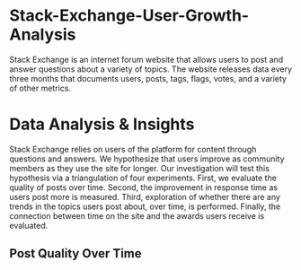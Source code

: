 # Stack-Exchange-User-Growth-Analysis
Stack Exchange is an internet forum website that allows users to post and answer questions about a variety of topics. The website releases data every three months that documents users, posts, tags, flags, votes, and a variety of other metrics.

# Data Analysis & Insights
Stack Exchange relies on users of the platform for content through questions and answers. We
hypothesize that users improve as community members as they use the site for longer. Our investigation will test this hypothesis via a triangulation of four experiments. First, we evaluate
the quality of posts over time. Second, the improvement in response time as users post more is
measured. Third, exploration of whether there are any trends in the topics users post about, over
time, is performed. Finally, the connection between time on the site and the awards users receive
is evaluated.

## Post Quality Over Time
